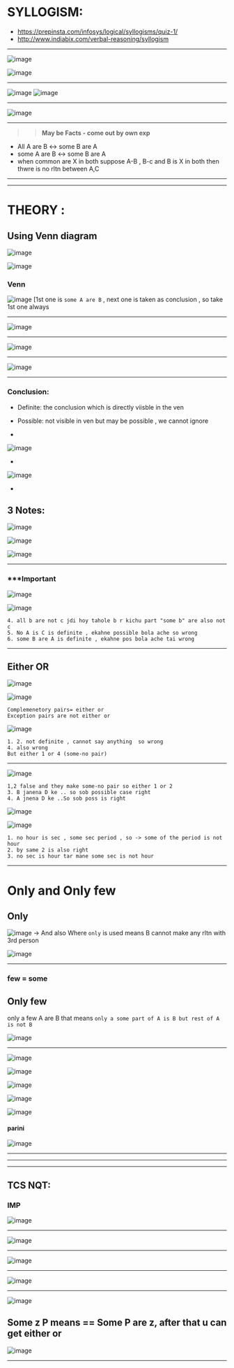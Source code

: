 # SYLLOGISM:

- https://prepinsta.com/infosys/logical/syllogisms/quiz-1/
- http://www.indiabix.com/verbal-reasoning/syllogism

---
![image](https://user-images.githubusercontent.com/77873383/182382876-c413fd79-f7c2-41c1-8cc5-e6f9a7e82825.png)

![image](https://user-images.githubusercontent.com/77873383/182382905-fa89fe11-c6cd-4817-a89e-6d86dea2d91d.png)

---

![image](https://user-images.githubusercontent.com/77873383/182384311-c186e0dc-2dfa-414b-b310-8e9c0d36e562.png)
![image](https://user-images.githubusercontent.com/77873383/182384331-81fb00d5-ef3f-4779-b00d-0f7d30390bae.png)

---
![image](https://user-images.githubusercontent.com/77873383/182384673-650a750a-f474-4090-9ac8-0d08bfa91677.png)




---

>> **May be Facts - come out by own exp**
- All A are B  <-> some B are A
- some A are B <-> some B are A
- when common are X in both suppose A-B , B-c and B is X in both then thwre is no rltn between A,C

---
---

# THEORY :
## Using Venn diagram

![image](https://user-images.githubusercontent.com/77873383/183835060-0f211728-1ac8-4aef-b06b-dc0c3ead7d99.png)

![image](https://user-images.githubusercontent.com/77873383/183835619-9b12914e-fc0b-43de-a2ba-3da93fa81f21.png)


### Venn

![image](https://user-images.githubusercontent.com/77873383/183836224-f8d5969e-3a85-4ec0-92c9-b271ee94ad1b.png)
[1st one is ```some A are B``` , next one is taken as conclusion , so take 1st one always

---

![image](https://user-images.githubusercontent.com/77873383/183836441-a5db40c3-4901-4471-8999-b6dee0ffff87.png)

---

![image](https://user-images.githubusercontent.com/77873383/183836675-986377f9-dcf0-43d9-8754-ad47c8ba8822.png)


---

![image](https://user-images.githubusercontent.com/77873383/183836842-e2d110f0-77b6-4e88-9742-a61b484f9b15.png)

---

### Conclusion:
- Definite: the conclusion which is directly viisble in the ven
- Possible: not visible in ven but may be possible , we cannot ignore

-
![image](https://user-images.githubusercontent.com/77873383/183838070-ae383b34-3c8c-4cc3-9ca8-daf1d7ab2453.png)


-
![image](https://user-images.githubusercontent.com/77873383/183839731-9228c01a-dd06-4528-aa0a-ddc9bf729ceb.png)

-
## 3 Notes:

![image](https://user-images.githubusercontent.com/77873383/183892501-91773faf-483c-4263-9c88-def8a12e04b8.png)

![image](https://user-images.githubusercontent.com/77873383/183894045-5cb8ebfa-1d47-4da2-9149-d3088e6609a4.png)

![image](https://user-images.githubusercontent.com/77873383/183895317-a0fbe87c-d9d4-43e0-8a5c-9db4eb337dba.png)



---
### ***Important
![image](https://user-images.githubusercontent.com/77873383/183895243-0a8307d2-5634-4f66-9bc4-9faf9033fc33.png)



![image](https://user-images.githubusercontent.com/77873383/183896189-ee9fda15-6e71-437a-8447-237b38065d1d.png)


>> 
```
4. all b are not c jdi hoy tahole b r kichu part "some b" are also not c
5. No A is C is definite , ekahne possible bola ache so wrong
6. some B are A is definite , ekahne pos bola ache tai wrong 
```

---
## Either OR

![image](https://user-images.githubusercontent.com/77873383/183897542-8d7265ad-3410-410e-85ae-bd447c3d49cc.png)

![image](https://user-images.githubusercontent.com/77873383/183898479-7bab773d-8c28-4f50-a794-80624daa5d73.png)

```
Complemenetory pairs= either or
Exception pairs are not either or
```

![image](https://user-images.githubusercontent.com/77873383/183900160-d68f36fc-1487-4eeb-9e9a-2feab81c578e.png)

```
1. 2. not definite , cannot say anything  so wrong 
4. also wrong 
But either 1 or 4 (some-no pair) 
```
---

![image](https://user-images.githubusercontent.com/77873383/183901141-f7bbd831-44bb-4b8f-aa14-a40021315036.png)

``` 
1,2 false and they make some-no pair so either 1 or 2
3. B janena D ke .. so sob possible case right
4. A jnena D ke ..So sob poss is right
```

![image](https://user-images.githubusercontent.com/77873383/183901961-552da27c-44ee-4ac6-b4b0-ea175a18324c.png)

![image](https://user-images.githubusercontent.com/77873383/183902491-7b1d21a5-fe22-4ed5-af4a-d7494a8afbdc.png)
```
1. no hour is sec , some sec period , so -> some of the period is not hour
2. by same 2 is also right
3. no sec is hour tar mane some sec is not hour
```

---
# Only and Only few

## Only 
![image](https://user-images.githubusercontent.com/77873383/183907036-eb5e409e-89f6-40d3-b446-9710733a9eab.png)
-> And also Where ```only``` is used means B cannot make any rltn with 3rd person 

![image](https://user-images.githubusercontent.com/77873383/183907357-561a2177-4450-49ba-9406-67f8d4d9669a.png)



---
### few = some

## Only few

only a few A are B that means ```only a some part of A is B but rest of A is not B```

![image](https://user-images.githubusercontent.com/77873383/183908068-e1bbdaea-ea84-4dcd-884b-535f254ebf01.png)

---

![image](https://user-images.githubusercontent.com/77873383/183909508-f20edc4c-cdd3-4400-9401-0ec01a8e19ee.png)

![image](https://user-images.githubusercontent.com/77873383/183910154-3ee4915f-11e5-4c47-94d1-5d337da3f62c.png)

![image](https://user-images.githubusercontent.com/77873383/183910773-4c46d9ef-7ea0-4872-ab7b-a80595b73d65.png)

![image](https://user-images.githubusercontent.com/77873383/183911598-d32c777d-718f-4a8e-82b3-d264a103b571.png)

![image](https://user-images.githubusercontent.com/77873383/183911939-cd94f55e-96f0-433b-bcb6-e338c8dade12.png)

#### parini
![image](https://user-images.githubusercontent.com/77873383/183912447-0ea839e5-9412-42c1-98f7-1838acdc83b0.png)


----
---
---

## TCS NQT:

### IMP

![image](https://user-images.githubusercontent.com/77873383/185177042-35f28adc-b21c-473e-be35-586cf2d0257d.png)

---
![image](https://user-images.githubusercontent.com/77873383/185177527-a3422447-ed6b-4596-88e5-6c056fa26340.png)

---

![image](https://user-images.githubusercontent.com/77873383/185177935-19951d96-838f-4056-ad41-1d4c773d97ef.png)

---

![image](https://user-images.githubusercontent.com/77873383/185192961-0a9b8104-df16-47be-abd4-2fdf6e79ce92.png)

---

![image](https://user-images.githubusercontent.com/77873383/185193095-c5af7357-1d0d-4323-a119-e19f7ba95890.png)

Some z P means == Some P are z, after that u can get either or
---


![image](https://user-images.githubusercontent.com/77873383/185567088-8aefa12e-8705-4aa9-a22a-6d3e44c74fe1.png)

---
